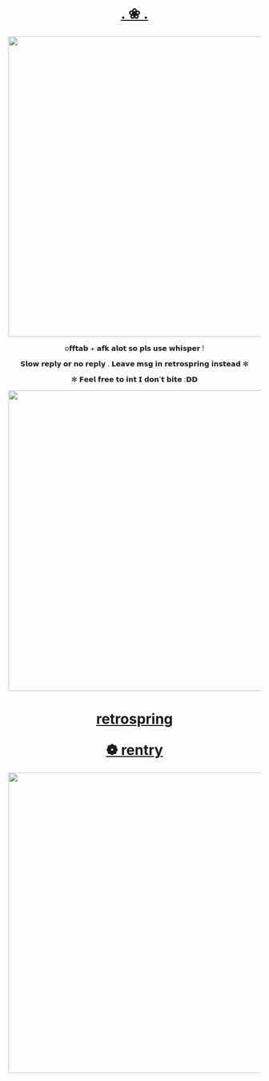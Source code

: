 <h1 align="center"></[](i)>


[. ❀ . ](htt)


</h1>

<p align="center"><img src="https://i.imgur.com/dLcLEQ2.png&=80" width="600">
  
<p align="center"> o𝗳𝗳𝘁𝗮𝗯 + 𝗮𝗳𝗸 𝗮𝗹𝗼𝘁 𝘀𝗼 𝗽𝗹𝘀 𝘂𝘀𝗲 𝘄𝗵𝗶𝘀𝗽𝗲𝗿 !

<p align="center"> 𝗦𝗹𝗼𝘄 𝗿𝗲𝗽𝗹𝘆 𝗼𝗿 𝗻𝗼 𝗿𝗲𝗽𝗹𝘆 . 𝗟𝗲𝗮𝘃𝗲 𝗺𝘀𝗴 𝗶𝗻 𝗿𝗲𝘁𝗿𝗼𝘀𝗽𝗿𝗶𝗻𝗴 𝗶𝗻𝘀𝘁𝗲𝗮𝗱 ✻

    
<p align="center">✻  𝗙𝗲𝗲𝗹 𝗳𝗿𝗲𝗲 𝘁𝗼 𝗶𝗻𝘁 𝗜 𝗱𝗼𝗻'𝘁 𝗯𝗶𝘁𝗲 :𝗗𝗗

<p align="center"><img src="https://i.imgur.com/3HNDQbW.png&=80" width="600">

<h1 align="center"></[](h)>

[retrospring](https://pronouns.cc/@kureomi)

[❁ rentry](https://rentry.co/lunnae)

</h1>

  
<p align="center"><img src="https://i.imgur.com/iLYI2jR.png&=80" width="600">
